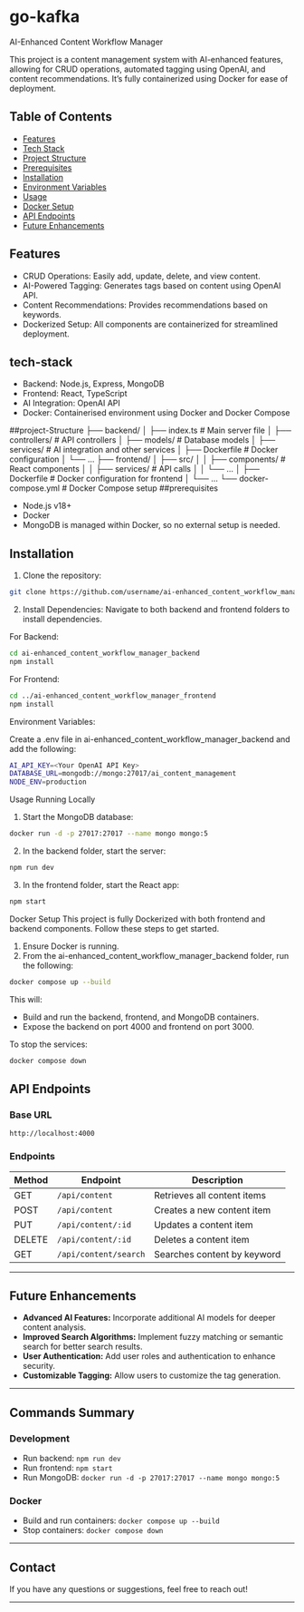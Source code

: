 
# go-kafka

AI-Enhanced Content Workflow Manager

This project is a content management system with AI-enhanced features, allowing for CRUD operations, automated tagging using OpenAI, and content recommendations. It’s fully containerized using Docker for ease of deployment.



## Table of Contents
- [Features](#features)
- [Tech Stack](#tech-stack)
- [Project Structure](#project-structure)
- [Prerequisites](#prerequisites)
- [Installation](#installation)
- [Environment Variables](#environment-variables)
- [Usage](#usage)
- [Docker Setup](#docker-setup)
- [API Endpoints](#api-endpoints)
- [Future Enhancements](#future-enhancements)
## Features

- CRUD Operations: Easily add, update, delete, and view content.
- AI-Powered Tagging: Generates tags based on content using OpenAI API.
- Content Recommendations: Provides recommendations based on keywords.
- Dockerized Setup: All components are containerized for streamlined deployment.
## tech-stack

- Backend: Node.js, Express, MongoDB
- Frontend: React, TypeScript
- AI Integration: OpenAI API
- Docker: Containerised environment using Docker and Docker Compose

  
##project-Structure
├── backend/
│   ├── index.ts             # Main server file
│   ├── controllers/         # API controllers
│   ├── models/              # Database models
│   ├── services/            # AI integration and other services
│   ├── Dockerfile           # Docker configuration
│   └── ...
├── frontend/
│   ├── src/
│   │   ├── components/      # React components
│   │   ├── services/        # API calls
│   │   └── ...
│   ├── Dockerfile           # Docker configuration for frontend
│   └── ...
└── docker-compose.yml       # Docker Compose setup
##prerequisites
- Node.js v18+
- Docker
- MongoDB is managed within Docker, so no external setup is needed.
## Installation


1. Clone the repository:
```bash 
git clone https://github.com/username/ai-enhanced_content_workflow_manager.git
```

2. Install Dependencies:
Navigate to both backend and frontend folders to install dependencies.

For Backend:
```bash
cd ai-enhanced_content_workflow_manager_backend
npm install
```

For Frontend:
```bash
cd ../ai-enhanced_content_workflow_manager_frontend
npm install
```

Environment Variables:

Create a .env file in ai-enhanced_content_workflow_manager_backend and add the following:

```bash
AI_API_KEY=<Your OpenAI API Key>
DATABASE_URL=mongodb://mongo:27017/ai_content_management
NODE_ENV=production
```

Usage
Running Locally
1. Start the MongoDB database:
```bash
docker run -d -p 27017:27017 --name mongo mongo:5
```

2. In the backend folder, start the server:
```bash
npm run dev
```

3. In the frontend folder, start the React app:
```bash
npm start
```


Docker Setup
This project is fully Dockerized with both frontend and backend components. Follow these steps to get started.

1. Ensure Docker is running.
2. From the ai-enhanced_content_workflow_manager_backend folder, run the following:

```bash
docker compose up --build
```

This will:

- Build and run the backend, frontend, and MongoDB containers.
- Expose the backend on port 4000 and frontend on port 3000.

To stop the services:
```bash
docker compose down
```

## API Endpoints

### Base URL
`http://localhost:4000`

### Endpoints

| Method | Endpoint              | Description                          |
|--------|------------------------|--------------------------------------|
| GET    | `/api/content`         | Retrieves all content items         |
| POST   | `/api/content`         | Creates a new content item          |
| PUT    | `/api/content/:id`     | Updates a content item              |
| DELETE | `/api/content/:id`     | Deletes a content item              |
| GET    | `/api/content/search`  | Searches content by keyword         |

---

## Future Enhancements

- **Advanced AI Features:** Incorporate additional AI models for deeper content analysis.
- **Improved Search Algorithms:** Implement fuzzy matching or semantic search for better search results.
- **User Authentication:** Add user roles and authentication to enhance security.
- **Customizable Tagging:** Allow users to customize the tag generation.

---

## Commands Summary

### Development

- Run backend: `npm run dev`
- Run frontend: `npm start`
- Run MongoDB: `docker run -d -p 27017:27017 --name mongo mongo:5`

### Docker

- Build and run containers: `docker compose up --build`
- Stop containers: `docker compose down`

---

## Contact

If you have any questions or suggestions, feel free to reach out!

---
